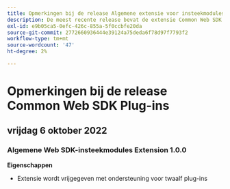 ```yaml
---
title: Opmerkingen bij de release Algemene extensie voor insteekmodules voor de SDK van Web
description: De meest recente release bevat de extensie Common Web SDK Plugins in Adobe Experience Platform.
exl-id: e9b05ca5-0efc-426c-855a-5f0ccbfe20da
source-git-commit: 2772660936444e39124a75deda6f78d97f7793f2
workflow-type: tm+mt
source-wordcount: '47'
ht-degree: 2%

---
```


# Opmerkingen bij de release Common Web SDK Plug-ins

## vrijdag 6 oktober 2022

### Algemene Web SDK-insteekmodules Extension 1.0.0

**Eigenschappen**

* Extensie wordt vrijgegeven met ondersteuning voor twaalf plug-ins
